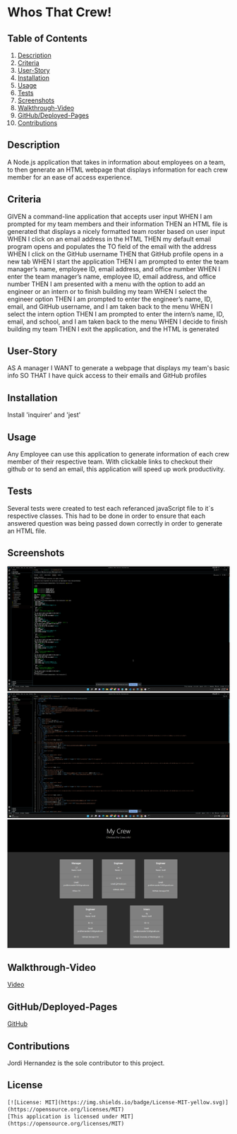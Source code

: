 # Whos That Crew!

## Table of Contents
1. [Description](#description)
2. [Criteria](#criteria)
3. [User-Story](#user-story)
4. [Installation](#installation) 
5. [Usage](#usage)
6. [Tests](#tests)
7. [Screenshots](#screenshots)
8. [Walkthrough-Video](walkthrough-video)
9. [GitHub/Deployed-Pages](github/deployed-pages)
10. [Contributions](#contributions)

## Description
A Node.js application that takes in information about employees on a team, to then generate an HTML webpage that displays information for each crew member for an ease of access experience.

## Criteria
GIVEN a command-line application that accepts user input
WHEN I am prompted for my team members and their information
THEN an HTML file is generated that displays a nicely formatted team roster based on user input
WHEN I click on an email address in the HTML
THEN my default email program opens and populates the TO field of the email with the address
WHEN I click on the GitHub username
THEN that GitHub profile opens in a new tab
WHEN I start the application
THEN I am prompted to enter the team manager’s name, employee ID, email address, and office number
WHEN I enter the team manager’s name, employee ID, email address, and office number
THEN I am presented with a menu with the option to add an engineer or an intern or to finish building my team
WHEN I select the engineer option
THEN I am prompted to enter the engineer’s name, ID, email, and GitHub username, and I am taken back to the menu
WHEN I select the intern option
THEN I am prompted to enter the intern’s name, ID, email, and school, and I am taken back to the menu
WHEN I decide to finish building my team
THEN I exit the application, and the HTML is generated

## User-Story
AS A manager
I WANT to generate a webpage that displays my team's basic info
SO THAT I have quick access to their emails and GitHub profiles
## Installation 
Install 'inquirer' and 'jest'
## Usage 
Any Employee can use this application to generate information of each crew member of their respective team. With clickable links to checkout their github or to send an email, this application will speed up work productivity.
## Tests 
Several tests were created to test each referanced javaScript file to it`s respective classes. This had to be done in order to ensure that each answered question was being passed down correctly in order to generate an HTML file.

## Screenshots 
![tests/node](./img/whos-that-crew-node.png)
![html](./img/whos-that-crew-html.png)
![webpage](./img/Whos-That-Crew.png)

## Walkthrough-Video
[Video](https://drive.google.com/file/d/1iHhhI2wqllK4bSkUz66ogk3NFWGx_o66/view)
## GitHub/Deployed-Pages
[GitHub](https://github.com/hernajor133/Who-s-That-Crew) 

## Contributions 
Jordi Hernandez is the sole contributor to this project.
## License
    [![License: MIT](https://img.shields.io/badge/License-MIT-yellow.svg)](https://opensource.org/licenses/MIT)
    [This application is licensed under MIT](https://opensource.org/licenses/MIT)